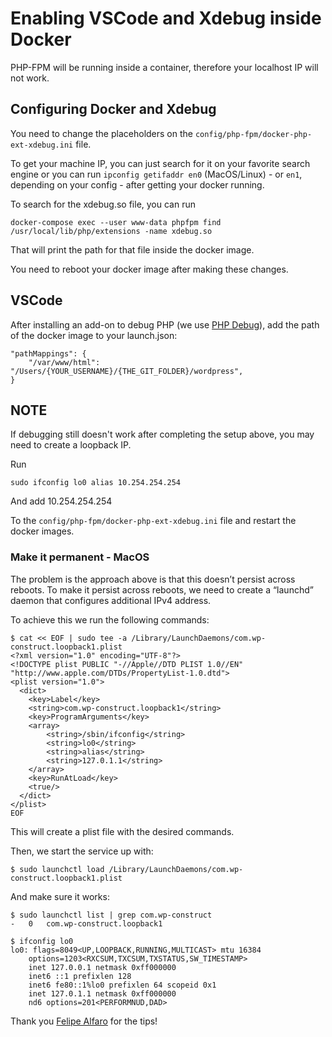 # Enabling VSCode and Xdebug inside Docker
PHP-FPM will be running inside a container, therefore your localhost IP will not work.

## Configuring Docker and Xdebug
You need to change the placeholders on the `config/php-fpm/docker-php-ext-xdebug.ini` file.

To get your machine IP, you can just search for it on your favorite search engine 
or you can run `ipconfig getifaddr en0` (MacOS/Linux) - or `en1`, depending on your config - after getting your docker running. 

To search for the xdebug.so file, you can run  

```
docker-compose exec --user www-data phpfpm find /usr/local/lib/php/extensions -name xdebug.so
```

That will print the path for that file inside the docker image.  

You need to reboot your docker image after making these changes.

## VSCode 
After installing an add-on to debug PHP (we use [PHP Debug](https://github.com/felixfbecker/vscode-php-debug)), add the path of the docker image to your launch.json:
```
"pathMappings": {
    "/var/www/html": "/Users/{YOUR_USERNAME}/{THE_GIT_FOLDER}/wordpress",
}
```

## NOTE
If debugging still doesn't work after completing the setup above, you may need to create a loopback IP.

Run

```
sudo ifconfig lo0 alias 10.254.254.254
```

And add 10.254.254.254

To the `config/php-fpm/docker-php-ext-xdebug.ini` file and restart the docker images.

### Make it permanent - MacOS
The problem is the approach above is that this doesn’t persist across reboots. To make it persist across reboots, we need to create a “launchd” daemon that configures additional IPv4 address.

To achieve this we run the following commands:

```
$ cat << EOF | sudo tee -a /Library/LaunchDaemons/com.wp-construct.loopback1.plist
<?xml version="1.0" encoding="UTF-8"?>
<!DOCTYPE plist PUBLIC "-//Apple//DTD PLIST 1.0//EN" "http://www.apple.com/DTDs/PropertyList-1.0.dtd">
<plist version="1.0">
  <dict>
    <key>Label</key>
    <string>com.wp-construct.loopback1</string>
    <key>ProgramArguments</key>
    <array>
        <string>/sbin/ifconfig</string>
        <string>lo0</string>
        <string>alias</string>
        <string>127.0.1.1</string>
    </array>
    <key>RunAtLoad</key>
    <true/>
  </dict>
</plist>
EOF
```

This will create a plist file with the desired commands.

Then, we start the service up with:

```
$ sudo launchctl load /Library/LaunchDaemons/com.wp-construct.loopback1.plist
```

And make sure it works:

````
$ sudo launchctl list | grep com.wp-construct
-   0   com.wp-construct.loopback1
````

````
$ ifconfig lo0
lo0: flags=8049<UP,LOOPBACK,RUNNING,MULTICAST> mtu 16384
    options=1203<RXCSUM,TXCSUM,TXSTATUS,SW_TIMESTAMP>
    inet 127.0.0.1 netmask 0xff000000 
    inet6 ::1 prefixlen 128 
    inet6 fe80::1%lo0 prefixlen 64 scopeid 0x1 
    inet 127.0.1.1 netmask 0xff000000 
    nd6 options=201<PERFORMNUD,DAD>
````

Thank you [Felipe Alfaro](https://blog.felipe-alfaro.com/2017/03/22/persistent-loopback-interfaces-in-mac-os-x/) for the tips!

